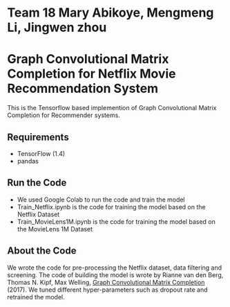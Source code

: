 # Team 18 Mary Abikoye, Mengmeng Li, Jingwen zhou

# Graph Convolutional Matrix Completion for Netflix Movie Recommendation System

This is the Tensorflow based implemention of Graph Convolutional Matrix Completion for Recommender systems.

## Requirements

- TensorFlow (1.4)
- pandas

## Run the Code

- We used Google Colab to run the code and train the model
- Train_Netflix.ipynb is the code for training the model based on the Netflix Dataset
- Train_MovieLens1M.ipynb is the code for training the model based on the MovieLens 1M Dataset

## About the Code

We wrote the code for pre-processing the Netflix dataset, data filtering and screening. The code of building the model is wrote by
Rianne van den Berg, Thomas N. Kipf, Max Welling, [Graph Convolutional Matrix Completion](https://arxiv.org/abs/1706.02263) (2017).
We tuned different hyper-parameters such as dropout rate and retrained the model.

```

```
